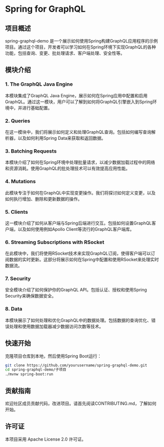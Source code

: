 # Spring for GraphQL

## 项目概述

spring-graphql-demo 是一个展示如何使用Spring构建GraphQL应用程序的示例项目。通过这个项目，开发者可以学习如何在Spring环境下实现GraphQL的各种功能，包括查询、变更、批处理请求、客户端处理、安全性等。

## 模块介绍

### 1. The GraphQL Java Engine

   本模块集成了GraphQL Java Engine，展示如何在Spring应用中配置和启用GraphQL。通过这一模块，用户可以了解到如何将GraphQL引擎嵌入到Spring环境中，并进行基础配置。

### 2. Queries

   在这一模块中，我们将展示如何定义和处理GraphQL查询。包括如何编写查询解析器，以及如何利用Spring Data来获取和返回数据。

### 3. Batching Requests

   本模块介绍了如何在Spring环境中处理批量请求，以减少数据加载过程中的网络和资源消耗。使用GraphQL的批处理技术可以有效提高应用性能。

### 4. Mutations

   此模块专注于如何在GraphQL中实现变更操作。我们将探讨如何定义变更，以及如何执行增加、删除和更新数据的操作。

### 5. Clients

   这一模块介绍了如何从客户端与Spring后端进行交互。包括如何设置GraphQL客户端，以及如何使用例如Apollo Client等流行的GraphQL客户端库。

### 6. Streaming Subscriptions with RSocket

   在此模块中，我们将使用RSocket技术来实现GraphQL订阅，使得客户端可以订阅数据的实时更新。这部分将展示如何在Spring中配置和使用RSocket来处理实时数据流。

### 7. Security

   安全模块介绍了如何保护你的GraphQL API。包括认证、授权和使用Spring Security来确保数据安全。

### 8. Data

   本模块展示了如何处理和优化GraphQL中的数据处理。包括数据的查询优化、错误处理和使用数据加载器减少数据访问次数等技术。

## 快速开始

克隆项目仓库到本地，然后使用Spring Boot运行：

```bash
git clone https://github.com/yourusername/spring-graphql-demo.git
cd spring-graphql-demo/子项目
./mvnw spring-boot:run
```

## 贡献指南
欢迎社区成员贡献代码，改进项目。请首先阅读CONTRIBUTING.md，了解如何开始。

## 许可证

本项目采用 Apache License 2.0 许可证。